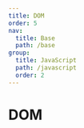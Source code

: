 ```yaml
---
title: DOM
order: 5
nav:
  title: Base
  path: /base
group:
  title: JavaScript
  path: /javascript
  order: 2
---
```


# DOM